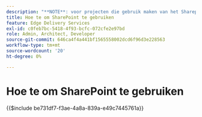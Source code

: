 ```yaml
---
description: "**NOTE**: voor projecten die gebruik maken van het Sharepoint van Adobe (&lt;https://adobe.sharepoint.com&gt;) gelieve hier verder te gaan."
title: Hoe te om SharePoint te gebruiken
feature: Edge Delivery Services
exl-id: c0feb7bc-5418-4f93-bcfc-072cfe2e97bd
role: Admin, Architect, Developer
source-git-commit: 646ca4f4a441bf1565558002dcd6f96d3e228563
workflow-type: tm+mt
source-wordcount: '20'
ht-degree: 0%

---
```


# Hoe te om SharePoint te gebruiken

{{$include be731df7-f3ae-4a8a-839a-e49c7445761a}}

